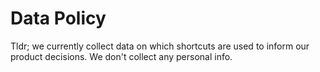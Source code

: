 # Data Policy
Tldr; we currently collect data on which shortcuts are used to inform our product decisions. We don't collect any personal info.
